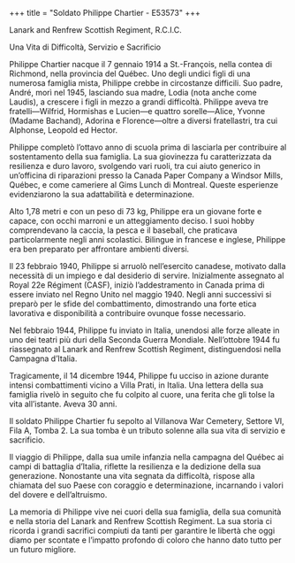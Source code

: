 +++
title = "Soldato Philippe Chartier - E53573"
+++

Lanark and Renfrew Scottish Regiment, R.C.I.C.

Una Vita di Difficoltà, Servizio e Sacrificio

Philippe Chartier nacque il 7 gennaio 1914 a St.-François, nella contea di Richmond, nella provincia del Québec. Uno degli undici figli di una numerosa famiglia mista, Philippe crebbe in circostanze difficili. Suo padre, André, morì nel 1945, lasciando sua madre, Lodia (nota anche come Laudis), a crescere i figli in mezzo a grandi difficoltà. Philippe aveva tre fratelli—Wilfrid, Hormishas e Lucien—e quattro sorelle—Alice, Yvonne (Madame Bachand), Adorina e Florence—oltre a diversi fratellastri, tra cui Alphonse, Leopold ed Hector.

Philippe completò l’ottavo anno di scuola prima di lasciarla per contribuire al sostentamento della sua famiglia. La sua giovinezza fu caratterizzata da resilienza e duro lavoro, svolgendo vari ruoli, tra cui aiuto generico in un’officina di riparazioni presso la Canada Paper Company a Windsor Mills, Québec, e come cameriere al Gims Lunch di Montreal. Queste esperienze evidenziarono la sua adattabilità e determinazione.

Alto 1,78 metri e con un peso di 73 kg, Philippe era un giovane forte e capace, con occhi marroni e un atteggiamento deciso. I suoi hobby comprendevano la caccia, la pesca e il baseball, che praticava particolarmente negli anni scolastici. Bilingue in francese e inglese, Philippe era ben preparato per affrontare ambienti diversi.

Il 23 febbraio 1940, Philippe si arruolò nell’esercito canadese, motivato dalla necessità di un impiego e dal desiderio di servire.
Inizialmente assegnato al Royal 22e Régiment (CASF), iniziò l’addestramento in Canada prima di essere inviato nel Regno Unito nel maggio 1940. Negli anni successivi si preparò per le sfide del combattimento, dimostrando una forte etica lavorativa e disponibilità a contribuire ovunque fosse necessario.

Nel febbraio 1944, Philippe fu inviato in Italia, unendosi alle forze alleate in uno dei teatri più duri della Seconda Guerra Mondiale. Nell’ottobre 1944 fu riassegnato al Lanark and Renfrew Scottish Regiment, distinguendosi nella Campagna d’Italia.

Tragicamente, il 14 dicembre 1944, Philippe fu ucciso in azione durante intensi combattimenti vicino a Villa Prati, in Italia. Una lettera della sua famiglia rivelò in seguito che fu colpito al cuore, una ferita che gli tolse la vita all’istante. 
Aveva 30 anni.

Il soldato Philippe Chartier fu sepolto al Villanova War Cemetery, Settore VI, Fila A, Tomba 2. La sua tomba è un tributo solenne alla sua vita di servizio e sacrificio.

Il viaggio di Philippe, dalla sua umile infanzia nella campagna del Québec ai campi di battaglia d’Italia, riflette la resilienza e la dedizione della sua generazione. Nonostante una vita segnata da difficoltà, rispose alla chiamata del suo Paese con coraggio e determinazione, incarnando i valori del dovere e dell’altruismo.

La memoria di Philippe vive nei cuori della sua famiglia, della sua comunità e nella storia del Lanark and Renfrew Scottish Regiment.
La sua storia ci ricorda i grandi sacrifici compiuti da tanti per garantire le libertà che oggi diamo per scontate e l’impatto profondo di coloro che hanno dato tutto per un futuro migliore.
